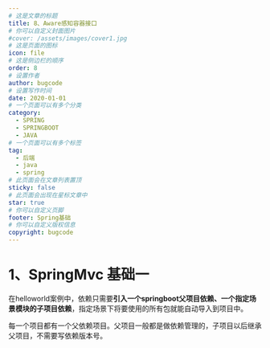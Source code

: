 ```yaml
---
# 这是文章的标题
title: 8、Aware感知容器接口
# 你可以自定义封面图片
#cover: /assets/images/cover1.jpg
# 这是页面的图标
icon: file
# 这是侧边栏的顺序
order: 8
# 设置作者
author: bugcode
# 设置写作时间
date: 2020-01-01
# 一个页面可以有多个分类
category:
  - SPRING
  - SPRINGBOOT
  - JAVA
# 一个页面可以有多个标签
tag:
  - 后端
  - java
  - spring
# 此页面会在文章列表置顶
sticky: false
# 此页面会出现在星标文章中
star: true
# 你可以自定义页脚
footer: Spring基础
# 你可以自定义版权信息
copyright: bugcode
---
```


# 1、SpringMvc 基础一

在helloworld案例中，依赖只需要**引入一个springboot父项目依赖、一个指定场景模块的子项目依赖**，指定场景下将要使用的所有包就能自动导入到项目中。

每一个项目都有一个父依赖项目。父项目一般都是做依赖管理的，子项目以后继承父项目，不需要写依赖版本号。

